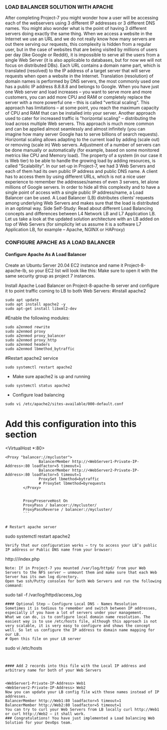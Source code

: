 ### LOAD BALANCER SOLUTION WITH APACHE


After completing Project-7 you might wonder how a user will be accessing each of the webservers using 3 different IP addresses or 3 different DNS names. You might also wonder what is the point of having 3 different servers doing exactly the same thing.
When we access a website in the Internet we use an URL and we do not really know how many servers are out there serving our requests, this complexity is hidden from a regular user, but in the case of websites that are being visited by millions of users per day (like Google or Reddit), it is impossible to serve all the users from a single Web Server (it is also applicable to databases, but for now we will not focus on distributed DBs).
Each URL contains a domain name part, which is translated (resolved) to the IP address of a target server that will serve requests when open a website in the Internet. Translation (resolution) of domain names is performed by DNS servers, the most commonly used one has a public IP address 8.8.8.8 and belongs to Google.
When you have just one Web server and load increases – you want to serve more and more customers, you can add more CPU and RAM or completely replace the server with a more powerful one – this is called "vertical scaling". This approach has limitations – at some point, you reach the maximum capacity of CPU and RAM that can be installed into your server.
Another approach used to cater for increased traffic is "horizontal scaling" – distributing the load across multiple Web servers. This approach is much more common and can be applied almost seamlessly and almost infinitely (you can imagine how many server Google has to serve billions of search requests).
Horizontal scaling allows adapting to the current load by adding (scale out) or removing (scale in) Web servers. Adjustment of a number of servers can be done manually or automatically (for example, based on some monitored metrics like CPU and Memory load).
The property of a system (in our case it is Web tier) to be able to handle the growing load by adding resources, is called "Scalability".
In our set-up in Project-7, we had 3 Web Servers and each of them had its own public IP address and public DNS name. A client has to access them by using different URLs, which is not a nice user experience to remember the addresses/names of even 3 servers, let alone millions of Google servers.
In order to hide all this complexity and to have a single point of access with a single public IP address/name, a Load Balancer can be used. A Load Balancer (LB) distributes clients’ requests among underlying Web Servers and makes sure that the load is distributed in an optimal way.
Side Self-Study:
Read about different Load Balancing concepts and differences between L4 Network LB and L7 Application LB.
Let us take a look at the updated solution architecture with an LB added on top of Web Servers (for simplicity let us assume it is a software L7 Application LB, for example – Apache, NGINX or HAProxy)
### CONFIGURE APACHE AS A LOAD BALANCER
#### Configure Apache As A Load Balancer
Create an Ubuntu Server 20.04 EC2 instance and name it Project-8-apache-lb, so your EC2 list will look like this:
Make sure to open it with the same security group as project 7 instances.

Install Apache Load Balancer on Project-8-apache-lb server and configure it to point traffic coming to LB to both Web Servers:
#Install apache2
```
sudo apt update
sudo apt install apache2 -y
sudo apt-get install libxml2-dev
```

#Enable the following modules:
```
sudo a2enmod rewrite
sudo a2enmod proxy
sudo a2enmod proxy_balancer
sudo a2enmod proxy_http
sudo a2enmod headers
sudo a2enmod lbmethod_bytraffic
```


#Restart apache2 service
```
sudo systemctl restart apache2
```
- Make sure apache2 is up and running
```
sudo systemctl status apache2
```
- Configure load balancing
```
sudo vi /etc/apache2/sites-available/000-default.conf
```


# Add this configuration into this section 

<VirtualHost *:80>  </VirtualHost>

```
<Proxy "balancer://mycluster">
               BalancerMember http://<WebServer1-Private-IP-Address>:80 loadfactor=5 timeout=1
               BalancerMember http://<WebServer2-Private-IP-Address>:80 loadfactor=5 timeout=1
               ProxySet lbmethod=bytraffic
               # ProxySet lbmethod=byrequests
        </Proxy>


        ProxyPreserveHost On
        ProxyPass / balancer://mycluster/
        ProxyPassReverse / balancer://mycluster/
        ```


# Restart apache server

```
sudo systemctl restart apache2
```
Verify that our configuration works – try to access your LB’s public IP address or Public DNS name from your browser:
```
http://<Load-Balancer-Public-IP-Address-or-Public-DNS-Name>/index.php
```
Note: If in Project-7 you mounted /var/log/httpd/ from your Web Servers to the NFS server – unmount them and make sure that each Web Server has its own log directory.
Open two ssh/Putty consoles for both Web Servers and run the following command:
```
sudo tail -f /var/log/httpd/access_log
```
#### Optional Step – Configure Local DNS - Names Resolution
Sometimes it is tedious to remember and switch between IP addresses, especially if you have a lot of servers under your management.
What we can do, is to configure local domain name resolution. The easiest way is to use /etc/hosts file, although this approach is not very scalable, it is very easy to configure and shows the concept well. So let us configure the IP address to domain name mapping for our LB.
# Open this file on your LB server
```

sudo vi /etc/hosts
```


#### Add 2 records into this file with the Local IP address and arbitrary name for both of your Web Servers


<WebServer1-Private-IP-Address> Web1
<WebServer2-Private-IP-Address> Web2
Now you can update your LB config file with those names instead of IP addresses.
BalancerMember http://Web1:80 loadfactor=5 timeout=1
BalancerMember http://Web2:80 loadfactor=5 timeout=1
You can try to curl your Web Servers from LB locally curl http://Web1 or curl http://Web2 – it shall work.
### Congratulations! You have just implemented a Load balancing Web Solution for your DevOps team.


